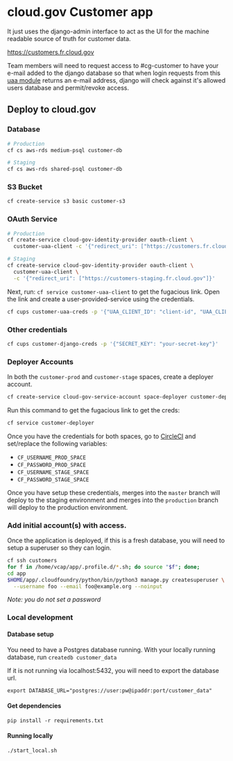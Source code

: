 # cloud.gov Customer app

It just uses the django-admin interface to act as the UI for the machine
readable source of truth for customer data.

https://customers.fr.cloud.gov

Team members will need to request access to #cg-customer to have your e-mail
added to the django database so that when login requests from this
[uaa module](https://github.com/18F/cg-django-uaa) returns an e-mail address,
django will check against it's allowed users database and permit/revoke access.

## Deploy to cloud.gov

### Database

```sh
# Production
cf cs aws-rds medium-psql customer-db

# Staging
cf cs aws-rds shared-psql customer-db
```

### S3 Bucket

```sh
cf create-service s3 basic customer-s3
```

### OAuth Service

```sh
# Production
cf create-service cloud-gov-identity-provider oauth-client \
  customer-uaa-client -c '{"redirect_uri": ["https://customers.fr.cloud.gov"]}'

# Staging
cf create-service cloud-gov-identity-provider oauth-client \
  customer-uaa-client \
  -c '{"redirect_uri": ["https://customers-staging.fr.cloud.gov"]}'
```

Next, run: `cf service customer-uaa-client` to get the fugacious link. Open the
link and create a user-provided-service using the credentials.

```sh
cf cups customer-uaa-creds -p '{"UAA_CLIENT_ID": "client-id", "UAA_CLIENT_SECRET": "client_secret"}'
```

### Other credentials
```sh
cf cups customer-django-creds -p '{"SECRET_KEY": "your-secret-key"}'
```

### Deployer Accounts

In both the `customer-prod` and `customer-stage` spaces, create a deployer
account.

```sh
cf create-service cloud-gov-service-account space-deployer customer-deployer
```

Run this command to get the fugacious link to get the creds:
```sh
cf service customer-deployer
```

Once you have the credentials for both spaces, go to [CircleCI](https://circleci.com/gh/18F/cg-customers/edit#env-vars)
and set/replace the following variables:

- `CF_USERNAME_PROD_SPACE`
- `CF_PASSWORD_PROD_SPACE`
- `CF_USERNAME_STAGE_SPACE`
- `CF_PASSWORD_STAGE_SPACE`

Once you have setup these credentials, merges into the `master` branch  will
deploy to the staging environment and merges into the `production` branch will
deploy to the production environment.


### Add initial account(s) with access.

Once the application is deployed, if this is a fresh database, you will need
to setup a superuser so they can login.

```sh
cf ssh customers
for f in /home/vcap/app/.profile.d/*.sh; do source "$f"; done;
cd app
$HOME/app/.cloudfoundry/python/bin/python3 manage.py createsuperuser \
  --username foo --email foo@example.org --noinput
```

*Note: you do not set a password*

### Local development

#### Database setup
You need to have a Postgres database running. With your locally running
database, run `createdb customer_data`

If it is not running via localhost:5432, you will need to export the database
url.

```
export DATABASE_URL="postgres://user:pw@ipaddr:port/customer_data"
```

#### Get dependencies

`pip install -r requirements.txt`

#### Running locally

`./start_local.sh`
